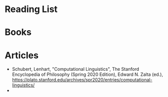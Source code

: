 # Reading List

# Books

# Articles
<ul>
  <li>Schubert, Lenhart, "Computational Linguistics", The Stanford Encyclopedia of Philosophy (Spring 2020 Edition), 
Edward N. Zalta (ed.), <a href="https://plato.stanford.edu/archives/spr2020/entries/computational-linguistics/">https://plato.stanford.edu/archives/spr2020/entries/computational-linguistics/</a>
  <li>
</ul>

